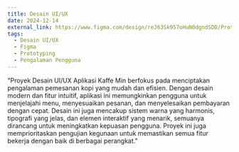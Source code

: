 ```yaml
---
title: Desain UI/UX 
date: 2024-12-14
external_link: https://www.figma.com/design/reJ63Sk957oHuN0dgndSDD/Prototype-Design-ui%2Fux-Application-Uka-Kaffe-fix?node-id=0-1&p=f&t=ANDGUcJhUZR8HUVI-0
tags:
  - Desain UI/UX
  - Figma
  - Prototyping
  - Pengalaman Pengguna
---
```


"Proyek Desain UI/UX Aplikasi Kaffe Min berfokus pada menciptakan pengalaman pemesanan kopi yang mudah dan efisien. Dengan desain modern dan fitur intuitif, aplikasi ini memungkinkan pengguna untuk menjelajahi menu, menyesuaikan pesanan, dan menyelesaikan pembayaran dengan cepat. Desain ini juga mencakup sistem warna yang harmonis, tipografi yang jelas, dan elemen interaktif yang menarik, semuanya dirancang untuk meningkatkan kepuasan pengguna. Proyek ini juga memprioritaskan pengujian kegunaan untuk memastikan semua fitur bekerja dengan baik di berbagai perangkat."

<!--more-->
